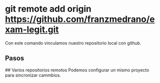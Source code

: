 # git remote add origin https://github.com/franzmedrano/exam-legit.git
Con este comando vinculamos nuestro repositorio local con github.
## Pasos

## Varios repositorios remotos
Podemos configurar un mismo proyecto para sincronizar cammbios.